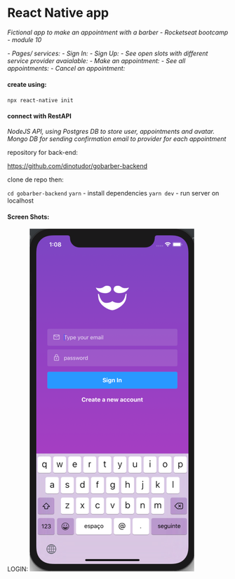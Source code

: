 # React Native app

_Fictional app to make an appointment with a barber - Rocketseat bootcamp - module 10_

_- Pages/ services:_
_- Sign In:_
_- Sign Up:_
_- See open slots with different service provider avaialable:_
_- Make an appointment:_
_- See all appointments:_
_- Cancel an appointment:_

#### create using:

`npx react-native init`

#### connect with RestAPI

_NodeJS API, using Postgres DB to store user, appointments and avatar. Mongo DB for sending confirmation email to provider for each appointment_

repository for back-end:

https://github.com/dinotudor/gobarber-backend

clone de repo then:

`cd gobarber-backend`
`yarn` - install dependencies
`yarn dev` - run server on localhost

#### Screen Shots:

LOGIN:
![login](https://github.com/dinotudor/go-barber-react-native/blob/master/src/assets/login.png)
